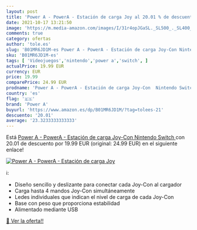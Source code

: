 ```yaml
---
layout: post
title: 'Power A - PowerA - Estación de carga Joy al 20.01 % de descuento'
date: 2021-10-17 13:21:50
image: 'https://m.media-amazon.com/images/I/31r4opJGaSL._SL500_._SL400_.jpg'
comments: true
category: ofertas
author: 'tole.es'
slug: 'B01MR6JD1M-es Power A - PowerA - Estación de carga Joy-Con Nintendo Switch'
sku: 'B01MR6JD1M-es'
tags: [ 'Videojuegos','nintendo','power a','switch', ]
actualPrice: 19.99 EUR
currency: EUR
price: 19.99
comparePrice: 24.99 EUR
prodname: 'Power A - PowerA - Estación de carga Joy-Con  Nintendo Switch '
country: 'es'
flag: '🇪🇸'
brand: 'Power A'
buyurl: 'https://www.amazon.es/dp/B01MR6JD1M/?tag=tolees-21'
descuento: '20.01'
average: '23.3233333333333'
---
```


Está [Power A - PowerA - Estación de carga Joy-Con  Nintendo Switch ](https://www.amazon.es/dp/B01MR6JD1M/?tag=tolees-21) con 20.01 de descuento por 19.99 EUR (original: 24.99 EUR) en el siguiente enlace!

[![Power A - PowerA - Estación de carga Joy](https://m.media-amazon.com/images/I/31r4opJGaSL._SL500_._SL400_.jpg)](https://www.amazon.es/dp/B01MR6JD1M/?tag=tolees-21)

ℹ️:

- Diseño sencillo y deslizante para conectar cada Joy-Con al cargador
- Carga hasta 4 mandos Joy-Con simultáneamente
- Ledes individuales que indican el nivel de carga de cada Joy-Con
- Base con peso que proporciona estabilidad
- Alimentado mediante USB

[🛒 Ver la oferta!!](https://www.amazon.es/dp/B01MR6JD1M/?tag=tolees-21)
